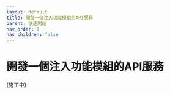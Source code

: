 ```yaml
---
layout: default
title: 開發一個注入功能模組的API服務
parent: 快速開始
nav_order: 1
has_children: false
---
```


# 開發一個注入功能模組的API服務

(施工中)
